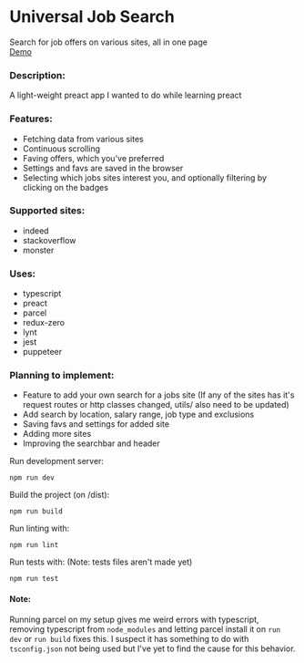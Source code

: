 # Universal Job Search
Search for job offers on various sites, all in one page<br> 
[Demo](https://syshock.github.io/UJS/)
### Description:
A light-weight preact app I wanted to do while learning preact

### Features:
- Fetching data from various sites
- Continuous scrolling
- Faving offers, which you've preferred
- Settings and favs are saved in the browser
- Selecting which jobs sites interest you, and optionally filtering by clicking on the badges

### Supported sites:
- indeed
- stackoverflow
- monster

### Uses:
- typescript
- preact
- parcel
- redux-zero
- lynt
- jest
- puppeteer

### Planning to implement:
- Feature to add your own search for a jobs site
(If any of the sites has it's request routes or http classes changed, utils/ also need to be updated)
- Add search by location, salary range, job type and exclusions
- Saving favs and settings for added site
- Adding more sites
- Improving the searchbar and header

Run development server: 
```
npm run dev
```
Build the project (on /dist): 
```
npm run build
```
Run linting with: 
```
npm run lint
```
Run tests with: (Note: tests files aren't made yet) 
```
npm run test
```

#### Note: 
Running parcel on my setup gives me weird errors with typescript, removing typescript from `node_modules` and letting parcel install it on `run dev` or `run build` fixes this. I suspect it has something to do with `tsconfig.json` not being used but I've yet to find the cause for this behavior.